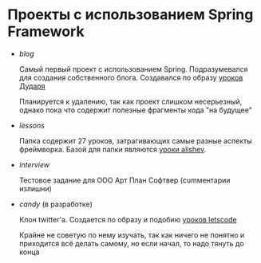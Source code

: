# Проекты с использованием Spring Framework

- *blog*

	Самый первый проект с использованием Spring. Подразумевался для создания собственного блога.
    Создавался по образу [уроков Дударя](https://www.youtube.com/watch?v=FyZFK4LBjj0&list=PL0lO_mIqDDFUYDRzvocu5EsFGBqPM7CIw)
    
    Планируется к удалению, так как проект слишком несерьезный, однако пока что содержит полезные фрагменты кода "на будущее"
    
- *lessons*

	Папка содержит 27 уроков, затрагивающих самые разные аспекты фреймворка. Базой для папки являются [уроки alishev](https://www.youtube.com/watch?v=5ePo08sqcpk&list=PLAma_mKffTOR5o0WNHnY0mTjKxnCgSXrZ).
    
- *interview*

	Тестовое задание для ООО Арт План Софтвер (cumментарии излишни)
    
- *candy* (в разработке)

	Клон twitter'а. Создается по образу и подобию [уроков letscode](https://www.youtube.com/watch?v=jH17YkBTpI4&list=PLU2ftbIeotGoGSEUf54LQH-DgiQPF2XRO)
    
    Крайне не советую по нему изучать, так как ничего не понятно и приходится всё делать самому, но если начал, то надо тянуть до конца
